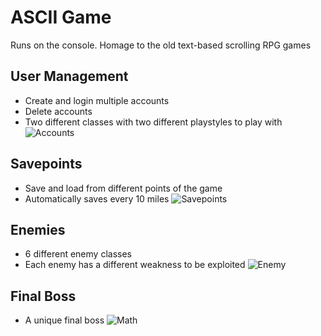 # ASCII Game
Runs on the console. 
Homage to the old text-based scrolling RPG games
## User Management
- Create and login multiple accounts
- Delete accounts
- Two different classes with two different playstyles to play with
![Accounts](https://i.imgur.com/T1GplrN.png)

## Savepoints
- Save and load from different points of the game
- Automatically saves every 10 miles
![Savepoints](https://i.imgur.com/0qaOccR.png)

## Enemies
- 6 different enemy classes
- Each enemy has a different weakness to be exploited
![Enemy](https://i.imgur.com/O9msC2U.png)

## Final Boss
- A unique final boss
![Math](https://i.imgur.com/gcfQfb0.png)

